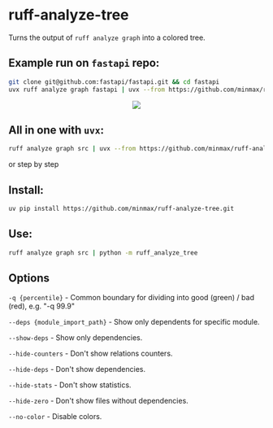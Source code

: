 # ruff-analyze-tree

Turns the output of `ruff analyze graph` into a colored tree.

## Example run on `fastapi` repo:

```zsh
git clone git@github.com:fastapi/fastapi.git && cd fastapi
uvx ruff analyze graph fastapi | uvx --from https://github.com/minmax/ruff-analyze-tree.git ruff-analyze-tree
```

<p align="center">
  <img src="https://github.com/user-attachments/assets/a78231ca-39f9-410f-bf75-f01a2a6806c8">
</p>

## All in one with `uvx`:

```bash
ruff analyze graph src | uvx --from https://github.com/minmax/ruff-analyze-tree.git ruff-analyze-tree
```

or step by step

## Install:

```bash
uv pip install https://github.com/minmax/ruff-analyze-tree.git
```

## Use:

```bash
ruff analyze graph src | python -m ruff_analyze_tree
```

## Options
`-q {percentile}` - Common boundary for dividing into good (green) / bad (red), e.g. "-q 99.9"

`--deps {module_import_path}` - Show only dependents for specific module.

`--show-deps` - Show only dependencies.

`--hide-counters` - Don't show relations counters.

`--hide-deps` - Don't show dependencies.

`--hide-stats` - Don't show statistics.

`--hide-zero` - Don't show files without dependencies.

`--no-color` - Disable colors.
